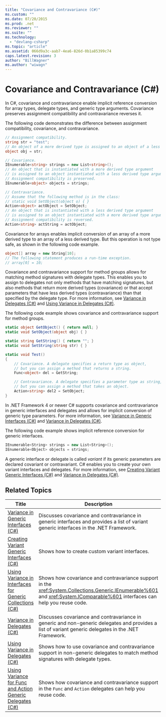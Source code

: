 ```yaml
---
title: "Covariance and Contravariance (C#)"
ms.custom: ""
ms.date: 07/20/2015
ms.prod: .net
ms.reviewer: ""
ms.suite: ""
ms.technology: 
  - "devlang-csharp"
ms.topic: "article"
ms.assetid: 066d9a3c-aab7-4ea6-826d-0b1a85399c74
caps.latest.revision: 3
author: "BillWagner"
ms.author: "wiwagn"
---
```

# Covariance and Contravariance (C#)
In C#, covariance and contravariance enable implicit reference conversion for array types, delegate types, and generic type arguments. Covariance preserves assignment compatibility and contravariance reverses it.  

 The following code demonstrates the difference between assignment compatibility, covariance, and contravariance.  

```csharp  
// Assignment compatibility.   
string str = "test";  
// An object of a more derived type is assigned to an object of a less derived type.   
object obj = str;  

// Covariance.   
IEnumerable<string> strings = new List<string>();  
// An object that is instantiated with a more derived type argument   
// is assigned to an object instantiated with a less derived type argument.   
// Assignment compatibility is preserved.   
IEnumerable<object> objects = strings;  

// Contravariance.             
// Assume that the following method is in the class:   
// static void SetObject(object o) { }   
Action<object> actObject = SetObject;  
// An object that is instantiated with a less derived type argument   
// is assigned to an object instantiated with a more derived type argument.   
// Assignment compatibility is reversed.   
Action<string> actString = actObject;  
```  

 Covariance for arrays enables implicit conversion of an array of a more derived type to an array of a less derived type. But this operation is not type safe, as shown in the following code example.  

```csharp  
object[] array = new String[10];  
// The following statement produces a run-time exception.  
// array[0] = 10;  
```  

 Covariance and contravariance support for method groups allows for matching method signatures with delegate types. This enables you to assign to delegates not only methods that have matching signatures, but also methods that return more derived types (covariance) or that accept parameters that have less derived types (contravariance) than that specified by the delegate type. For more information, see [Variance in Delegates (C#)](../../../../csharp/programming-guide/concepts/covariance-contravariance/variance-in-delegates.md) and [Using Variance in Delegates (C#)](../../../../csharp/programming-guide/concepts/covariance-contravariance/using-variance-in-delegates.md).  

 The following code example shows covariance and contravariance support for method groups.  

```csharp  
static object GetObject() { return null; }  
static void SetObject(object obj) { }  

static string GetString() { return ""; }  
static void SetString(string str) { }  

static void Test()  
{  
    // Covariance. A delegate specifies a return type as object,  
    // but you can assign a method that returns a string.  
    Func<object> del = GetString;  

    // Contravariance. A delegate specifies a parameter type as string,  
    // but you can assign a method that takes an object.  
    Action<string> del2 = SetObject;  
}  
```  

 In .NET Framework 4 or newer C# supports covariance and contravariance in generic interfaces and delegates and allows for implicit conversion of generic type parameters. For more information, see [Variance in Generic Interfaces (C#)](../../../../csharp/programming-guide/concepts/covariance-contravariance/variance-in-generic-interfaces.md) and [Variance in Delegates (C#)](../../../../csharp/programming-guide/concepts/covariance-contravariance/variance-in-delegates.md).  

 The following code example shows implicit reference conversion for generic interfaces.  

```csharp  
IEnumerable<String> strings = new List<String>();  
IEnumerable<Object> objects = strings;  
```  

 A generic interface or delegate is called *variant* if its generic parameters are declared covariant or contravariant. C# enables you to create your own variant interfaces and delegates. For more information, see [Creating Variant Generic Interfaces (C#)](../../../../csharp/programming-guide/concepts/covariance-contravariance/creating-variant-generic-interfaces.md) and [Variance in Delegates (C#)](../../../../csharp/programming-guide/concepts/covariance-contravariance/variance-in-delegates.md).  

## Related Topics  


|                                                                                            Title                                                                                             |                                                                                  Description                                                                                   |
|----------------------------------------------------------------------------------------------------------------------------------------------------------------------------------------------|--------------------------------------------------------------------------------------------------------------------------------------------------------------------------------|
|                       [Variance in Generic Interfaces (C#)](../../../../csharp/programming-guide/concepts/covariance-contravariance/variance-in-generic-interfaces.md)                       |                     Discusses covariance and contravariance in generic interfaces and provides a list of variant generic interfaces in the .NET Framework.                     |
|                  [Creating Variant Generic Interfaces (C#)](../../../../csharp/programming-guide/concepts/covariance-contravariance/creating-variant-generic-interfaces.md)                  |                                                                 Shows how to create custom variant interfaces.                                                                 |
| [Using Variance in Interfaces for Generic Collections (C#)](../../../../csharp/programming-guide/concepts/covariance-contravariance/using-variance-in-interfaces-for-generic-collections.md) | Shows how covariance and contravariance support in the <xref:System.Collections.Generic.IEnumerable%601> and <xref:System.IComparable%601> interfaces can help you reuse code. |
|                                [Variance in Delegates (C#)](../../../../csharp/programming-guide/concepts/covariance-contravariance/variance-in-delegates.md)                                |              Discusses covariance and contravariance in generic and non-generic delegates and provides a list of variant generic delegates in the .NET Framework.              |
|                          [Using Variance in Delegates (C#)](../../../../csharp/programming-guide/concepts/covariance-contravariance/using-variance-in-delegates.md)                          |                        Shows how to use covariance and contravariance support in non-generic delegates to match method signatures with delegate types.                         |
| [Using Variance for Func and Action Generic Delegates (C#)](../../../../csharp/programming-guide/concepts/covariance-contravariance/using-variance-for-func-and-action-generic-delegates.md) |                                 Shows how covariance and contravariance support in the `Func` and `Action` delegates can help you reuse code.                                  |

